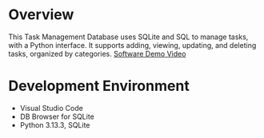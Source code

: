 # Overview
This Task Management Database uses SQLite and SQL to manage tasks, with a Python interface. It supports adding, viewing, updating, and deleting tasks, organized by categories.
[Software Demo Video](https://youtu.be/abc123)
# Development Environment
- Visual Studio Code
- DB Browser for SQLite
- Python 3.13.3, SQLite
